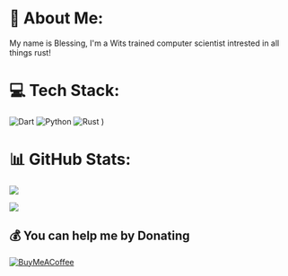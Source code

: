 # 💫 About Me:
My name is Blessing, I'm a Wits trained computer scientist intrested in all things rust!





# 💻 Tech Stack:
 ![Dart](https://img.shields.io/badge/dart-%230175C2.svg?style=flat&logo=dart&logoColor=white)  ![Python](https://img.shields.io/badge/python-3670A0?style=flat&logo=python&logoColor=ffdd54) ![Rust](https://img.shields.io/badge/rust-%23000000.svg?style=flat&logo=rust&logoColor=white) )
# 📊 GitHub Stats:
<!-- ![](https://github-readme-stats.vercel.app/api?username=chinxeleer&theme=tokyonight&hide_border=true&include_all_commits=false&count_private=false)<br/>
![](https://github-readme-streak-stats.herokuapp.com/?user=chinxeleer&theme=tokyonight&hide_border=true)<br/> -->
![](https://github-readme-stats.vercel.app/api/top-langs/?username=chinxeleer&theme=tokyonight&hide_border=true&include_all_commits=false&count_private=false&layout=compact)


[![](https://visitcount.itsvg.in/api?id=chinxeleer&icon=0&color=0)](https://visitcount.itsvg.in)

  ## 💰 You can help me by Donating
  [![BuyMeACoffee](https://img.shields.io/badge/Buy%20Me%20a%20Coffee-ffdd00?style=for-the-badge&logo=buy-me-a-coffee&logoColor=black)](https://buymeacoffee.com/https://www.buymeacoffee.com/Blessingelk) 

  
<!-- Proudly created with GPRM ( https://gprm.itsvg.in ) -->
